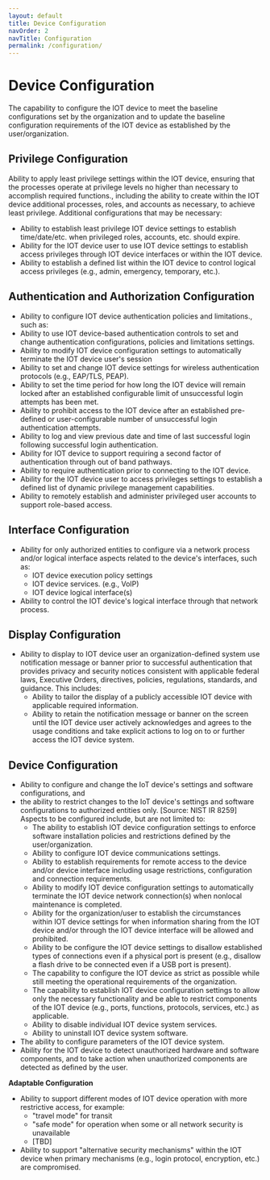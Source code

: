 ```yaml
---
layout: default
title: Device Configuration
navOrder: 2
navTitle: Configuration
permalink: /configuration/
---
```


# Device Configuration

The capability to configure the IOT device to meet the baseline configurations set by the organization and to update the baseline configuration requirements of the IOT device as established by the user/organization.

## Privilege Configuration

Ability to apply least privilege settings within the IOT device, ensuring that the processes operate at privilege levels no higher than necessary to accomplish required functions., including the ability to create within the IOT device additional processes, roles, and accounts as necessary, to achieve least privilege. Additional configurations that may be necessary:
  - Ability to establish least privilege IOT device settings to establish time/date/etc. when privileged roles, accounts, etc. should expire. 
  - Ability for the IOT device user to use IOT device settings to establish access privileges through IOT device interfaces or within the IOT device.
  - Ability to establish a defined list within the IOT device to control logical access privileges (e.g., admin, emergency, temporary, etc.).

## Authentication and Authorization Configuration

- Ability to configure IOT device authentication policies and limitations., such as:
- Ability to use IOT device-based authentication controls to set and change authentication configurations, policies and limitations settings.
- Ability to modify IOT device configuration settings to automatically terminate the IOT device user&#39;s session
- Ability to set and change IOT device settings for wireless authentication protocols (e.g., EAP/TLS, PEAP).
- Ability to set the time period for how long the IOT device will remain locked after an established configurable limit of unsuccessful login attempts has been met.
- Ability to prohibit access to the IOT device after an established pre-defined or user-configurable number of unsuccessful login authentication attempts.
- Ability to log and view previous date and time of last successful login following successful login authentication.
- Ability for IOT device to support requiring a second factor of authentication through out of band pathways.
- Ability to require authentication prior to connecting to the IOT device.
- Ability for the IOT device user to access privileges settings to establish a defined list of dynamic privilege management capabilities.
- Ability to remotely establish and administer privileged user accounts to support role-based access.

## Interface Configuration

- Ability for only authorized entities to configure via a network process and/or logical interface aspects related to the device&#39;s interfaces, such as:
  - IOT device execution policy settings
  - IOT device services. (e.g., VoIP)
  - IOT device logical interface(s)
- Ability to control the IOT device&#39;s logical interface through that network process.

## Display Configuration

- Ability to display to IOT device user an organization-defined system use notification message or banner prior to successful authentication that provides privacy and security notices consistent with applicable federal laws, Executive Orders, directives, policies, regulations, standards, and guidance. This includes:
  - Ability to tailor the display of a publicly accessible IOT device with applicable required information.
  - Ability to retain the notification message or banner on the screen until the IOT device user actively acknowledges and agrees to the usage conditions and take explicit actions to log on to or further access the IOT device system.

## Device Configuration

- Ability to configure and change the IoT device&#39;s settings and software configurations, and
- the ability to restrict changes to the IoT device&#39;s settings and software configurations to authorized entities only. [Source: NIST IR 8259] Aspects to be configured include, but are not limited to:
  - The ability to establish IOT device configuration settings to enforce software installation policies and restrictions defined by the user/organization.
  - Ability to configure IOT device communications settings.
  - Ability to establish requirements for remote access to the device and/or device interface including usage restrictions, configuration and connection requirements.
  - Ability to modify IOT device configuration settings to automatically terminate the IOT device network connection(s) when nonlocal maintenance is completed.
  - Ability for the organization/user to establish the circumstances within IOT device settings for when information sharing from the IOT device and/or through the IOT device interface will be allowed and prohibited.
  - Ability to be configure the IOT device settings to disallow established types of connections even if a physical port is present (e.g., disallow a flash drive to be connected even if a USB port is present).
  - The capability to configure the IOT device as strict as possible while still meeting the operational requirements of the organization.
  - The capability to establish IOT device configuration settings to allow only the necessary functionality and be able to restrict components of the IOT device (e.g., ports, functions, protocols, services, etc.) as applicable.
  - Ability to disable individual IOT device system services.
  - Ability to uninstall IOT device system software.
- The ability to configure parameters of the IOT device system.
- Ability for the IOT device to detect unauthorized hardware and software components, and to take action when unauthorized components are detected as defined by the user.

**Adaptable Configuration**

- Ability to support different modes of IOT device operation with more restrictive access, for example:
  - "travel mode" for transit
  - "safe mode" for operation when some or all network security is unavailable
  - [TBD]
- Ability to support "alternative security mechanisms" within the IOT device when primary mechanisms (e.g., login protocol, encryption, etc.) are compromised.
